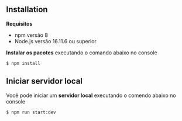 ## Installation

**Requisitos**
- npm versão 8
- Node.js versão 16.11.6 ou superior

**Instalar os pacotes** executando o comando abaixo no console
```console
$ npm install
```

## Iniciar servidor local

Você pode iniciar um **servidor local** executando o comendo abaixo no console
```console
$ npm run start:dev
```
